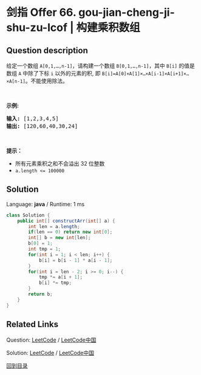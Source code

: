 ﻿# 剑指 Offer 66. gou-jian-cheng-ji-shu-zu-lcof | 构建乘积数组

## Question description

<!--If you want to use the English description, use English description is not available for the problem. Please switch to Chinese. instead-->
<p>给定一个数组 <code>A[0,1,…,n-1]</code>，请构建一个数组 <code>B[0,1,…,n-1]</code>，其中 <code>B[i]</code> 的值是数组 <code>A</code> 中除了下标 <code>i</code> 以外的元素的积, 即 <code>B[i]=A[0]×A[1]×…×A[i-1]×A[i+1]×…×A[n-1]</code>。不能使用除法。</p>

<p> </p>

<p><strong>示例:</strong></p>

<pre>
<strong>输入:</strong> [1,2,3,4,5]
<strong>输出:</strong> [120,60,40,30,24]</pre>

<p> </p>

<p><strong>提示：</strong></p>

<ul>
	<li>所有元素乘积之和不会溢出 32 位整数</li>
	<li><code>a.length <= 100000</code></li>
</ul>




## Solution

Language: **java**  /  Runtime: 1 ms

```java
class Solution {
    public int[] constructArr(int[] a) {
        int len = a.length;
        if(len == 0) return new int[0];
        int[] b = new int[len];
        b[0] = 1;
        int tmp = 1;
        for(int i = 1; i < len; i++) {
            b[i] = b[i - 1] * a[i - 1];
        }
        for(int i = len - 2; i >= 0; i--) {
            tmp *= a[i + 1];
            b[i] *= tmp;
        }
        return b;
    }
}


```



## Related Links

Question: [LeetCode](https://leetcode.com/problems/gou-jian-cheng-ji-shu-zu-lcof/description/)  /  [LeetCode中国](https://leetcode-cn.com/problems/gou-jian-cheng-ji-shu-zu-lcof/description/)

Solution: [LeetCode](https://leetcode.com/articles/gou-jian-cheng-ji-shu-zu-lcof/)  /  [LeetCode中国](https://leetcode-cn.com/articles/gou-jian-cheng-ji-shu-zu-lcof/)

[回到目录](../README.md)